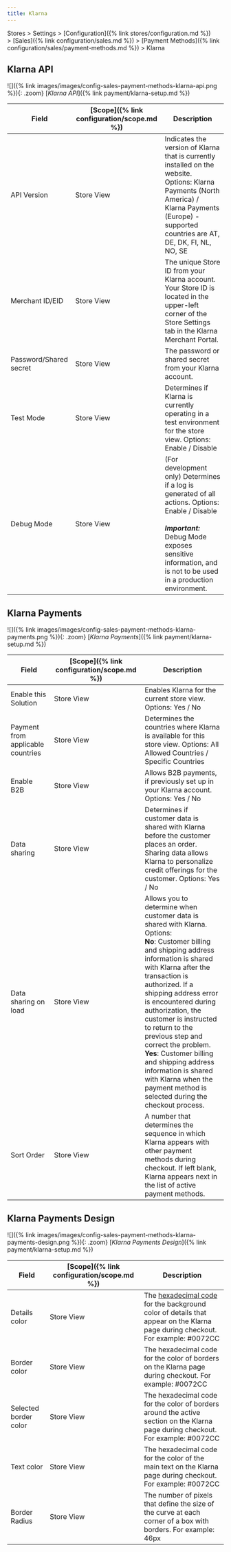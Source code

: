 ```yaml
---
title: Klarna
---
```


Stores > Settings > [Configuration]({% link stores/configuration.md %}) > [Sales]({% link configuration/sales.md %}) > [Payment Methods]({% link configuration/sales/payment-methods.md %}) > Klarna

## Klarna API

![]({% link images/images/config-sales-payment-methods-klarna-api.png %}){: .zoom}
[_Klarna API_]({% link payment/klarna-setup.md %})

|Field|[Scope]({% link configuration/scope.md %})|Description|
|--- |--- |--- |
|API Version|Store View|Indicates the version of Klarna that is currently installed on the website. Options: Klarna Payments (North America) / Klarna Payments (Europe) - supported countries are AT, DE, DK, FI, NL, NO, SE|
|Merchant ID/EID|Store View|The unique Store ID from your Klarna account. Your Store ID is located in the upper-left corner of the Store Settings tab in the Klarna Merchant Portal.|
|Password/Shared secret|Store View|The password or shared secret from your Klarna account.|
|Test Mode|Store View|Determines if Klarna is currently operating in a test environment for the store view. Options: Enable / Disable|
|Debug Mode|Store View|(For development only) Determines if a log is generated of all actions. Options: Enable / Disable <br/><br/>**_Important:_** Debug Mode exposes sensitive information, and is not to be used in a production environment.|

## Klarna Payments

![]({% link images/images/config-sales-payment-methods-klarna-payments.png %}){: .zoom}
[_Klarna Payments_]({% link payment/klarna-setup.md %})

|Field|[Scope]({% link configuration/scope.md %})|Description|
|--- |--- |--- |
|Enable this Solution|Store View|Enables Klarna for the current store view. Options: Yes / No|
|Payment from applicable countries|Store View|Determines the countries where Klarna is available for this store view. Options: All Allowed Countries / Specific Countries|
|Enable B2B|Store View|Allows B2B payments, if previously set up in your Klarna account. Options: Yes / No|
|Data sharing|Store View|Determines if customer data is shared with Klarna before the customer places an order. Sharing data allows Klarna to personalize credit offerings for the customer. Options: Yes / No|
|Data sharing on load|Store View|Allows you to determine when customer data is shared with Klarna. Options:<br />**No**: Customer billing and shipping address information is shared with Klarna after the transaction is authorized. If a shipping address error is encountered during authorization, the customer is instructed to return to the previous step and correct the problem.<br />**Yes**: Customer billing and shipping address information is shared with Klarna when the payment method is selected during the checkout process.|
|Sort Order|Store View|A number that determines the sequence in which Klarna appears with other payment methods during checkout. If left blank, Klarna appears next in the list of active payment methods.|

## Klarna Payments Design

![]({% link images/images/config-sales-payment-methods-klarna-payments-design.png %}){: .zoom}
[_Klarna Payments Design_]({% link payment/klarna-setup.md %})

|Field|[Scope]({% link configuration/scope.md %})|Description|
|--- |--- |--- |
|Details color|Store View|The [hexadecimal code](https://www.w3schools.com/colors/colors_picker.asp) for the background color of details that appear on the Klarna page during checkout. For example: #0072CC|
|Border color|Store View|The hexadecimal code for the color of borders on the Klarna page during checkout. For example: #0072CC|
|Selected border color|Store View|The hexadecimal code for the color of borders around the active section on the Klarna page during checkout. For example: #0072CC|
|Text color|Store View|The hexadecimal code for the color of the main text on the Klarna page during checkout. For example: #0072CC|
|Border Radius|Store View|The number of pixels that define the size of the curve at each corner of a box with borders. For example: 46px|
